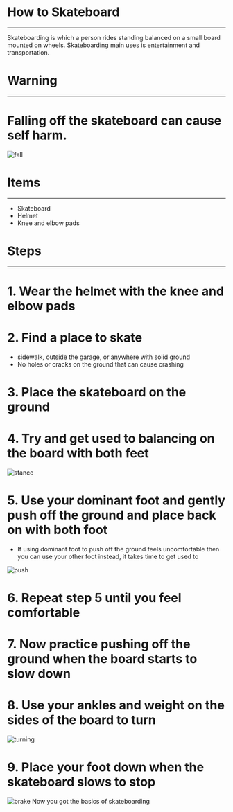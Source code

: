 # How to Skateboard
-------

Skateboarding is which a person rides standing balanced on a small board mounted on wheels. Skateboarding main uses is entertainment and transportation. 

# Warning
---
 # Falling off the skateboard can cause self harm.
 ![fall](/path/to/fallingoff.jpeg)
 
# Items
-----
- Skateboard
- Helmet
- Knee and elbow pads 

# Steps
-----
# 1. Wear the helmet with the knee and elbow pads

# 2. Find a place to skate
- sidewalk, outside the garage, or anywhere with solid ground
- No holes or cracks on the ground that can cause crashing

# 3. Place the skateboard on the ground

# 4. Try and get used to balancing on the board with both feet
![stance](/path/to/stance.jpg)

# 5. Use your dominant foot and gently push off the ground and place back on with both foot
- If using dominant foot to push off the ground feels uncomfortable then you can use your other foot instead, it takes time to get used to

![push](/path/to/pushing.jpg)

# 6. Repeat step 5 until you feel comfortable 

# 7. Now practice pushing off the ground when the board starts to slow down

# 8. Use your ankles and weight on the sides of the board to turn 
![turning](/path/to/Turn-on-a-Skateboard.jpg)

# 9. Place your foot down when the skateboard slows to stop
![brake](/path/to/brake.jpg)
Now you got the basics of skateboarding
